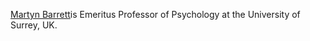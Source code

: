 [Martyn Barrett](https://www.surrey.ac.uk/people/martyn-barrett)is Emeritus Professor of Psychology at the University of Surrey, UK.
